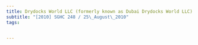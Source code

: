 ```yaml
---
title: Drydocks World LLC (formerly known as Dubai Drydocks World LLC) v Tan Boy Tee 
subtitle: "[2010] SGHC 248 / 25\_August\_2010"
tags:


---
```


